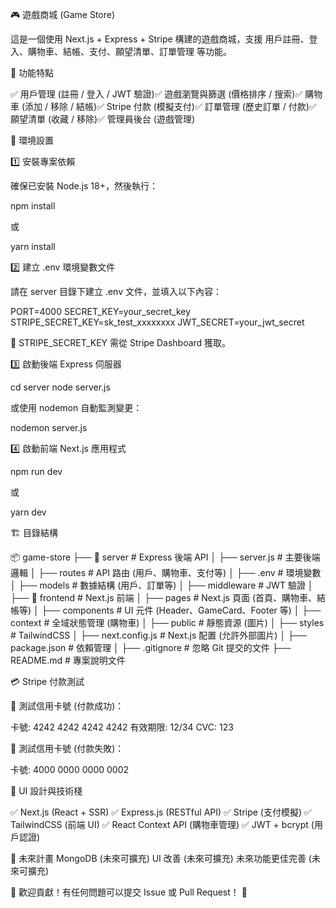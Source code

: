 🎮 遊戲商城 (Game Store)

這是一個使用 Next.js + Express + Stripe 構建的遊戲商城，支援 用戶註冊、登入、購物車、結帳、支付、願望清單、訂單管理 等功能。

🚀 功能特點

✅ 用戶管理 (註冊 / 登入 / JWT 驗證)✅ 遊戲瀏覽與篩選 (價格排序 / 搜索)✅ 購物車 (添加 / 移除 / 結帳)✅ Stripe 付款 (模擬支付)✅ 訂單管理 (歷史訂單 / 付款)✅ 願望清單 (收藏 / 移除)✅ 管理員後台 (遊戲管理)

📌 環境設置

1️⃣ 安裝專案依賴

確保已安裝 Node.js 18+，然後執行：

npm install

或

yarn install

2️⃣ 建立 .env 環境變數文件

請在 server 目錄下建立 .env 文件，並填入以下內容：

PORT=4000
SECRET_KEY=your_secret_key
STRIPE_SECRET_KEY=sk_test_xxxxxxxx
JWT_SECRET=your_jwt_secret

🔹 STRIPE_SECRET_KEY 需從 Stripe Dashboard 獲取。

3️⃣ 啟動後端 Express 伺服器

cd server
node server.js

或使用 nodemon 自動監測變更：

nodemon server.js

4️⃣ 啟動前端 Next.js 應用程式

npm run dev

或

yarn dev

🏗️ 目錄結構

📦 game-store
├── 📂 server             # Express 後端 API
│   ├── server.js        # 主要後端邏輯
│   ├── routes           # API 路由 (用戶、購物車、支付等)
│   ├── .env             # 環境變數
│   ├── models           # 數據結構 (用戶、訂單等)
│   ├── middleware       # JWT 驗證
│
├── 📂 frontend          # Next.js 前端
│   ├── pages            # Next.js 頁面 (首頁、購物車、結帳等)
│   ├── components       # UI 元件 (Header、GameCard、Footer 等)
│   ├── context          # 全域狀態管理 (購物車)
│   ├── public           # 靜態資源 (圖片)
│   ├── styles          # TailwindCSS
│   ├── next.config.js   # Next.js 配置 (允許外部圖片)
│   ├── package.json    # 依賴管理
│
├── .gitignore          # 忽略 Git 提交的文件
├── README.md           # 專案說明文件


💳 Stripe 付款測試

🔹 測試信用卡號 (付款成功)：

卡號: 4242 4242 4242 4242
有效期限: 12/34
CVC: 123

🔹 測試信用卡號 (付款失敗)：

卡號: 4000 0000 0000 0002

🎨 UI 設計與技術棧

✅ Next.js (React + SSR)
✅ Express.js (RESTful API)
✅ Stripe (支付模擬)
✅ TailwindCSS (前端 UI)
✅ React Context API (購物車管理)
✅ JWT + bcrypt (用戶認證)

🎯 未來計畫
MongoDB (未來可擴充)
UI 改善 (未來可擴充)
未來功能更佳完善 (未來可擴充)



📌 歡迎貢獻！有任何問題可以提交 Issue 或 Pull Request！ 🚀
